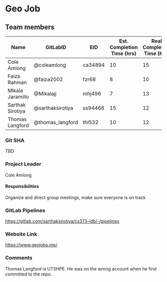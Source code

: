 # Geo Job

## Team members
| Name              | GitLabID          | EID               | Est. Completion Time (hrs)   | Real Completion Time (hrs) |
| ----------------- | ----------------- | ----------------- | ---------------------------- | -------------------------- |
| Cole Amlong       | @coleamlong       | ca34894           | 10                           | 15                         |
| Faiza Rahman      | @faiza2002        | fzr68             | 8                            | 10                         |
| Mikala Jaramillo  | @Mikalajj         | mhj496            | 7                            | 13                         |
| Sarthak Sirotiya  | @sarthaksirotiya  | ss94468           | 15                           | 12                         |
| Thomas Langford   | @thomas_langford  | thl532            | 10                           | 12                         |

### Git SHA
TBD

### Project Leader
Cole Amlong

#### Responsibilities
Organize and direct group meetings, make sure everyone is on track

### GitLab Pipelines
https://gitlab.com/sarthaksirotiya/cs373-idb/-/pipelines

### Website Link
https://www.geojobs.me/

### Comments
Thomas Langford is UTSHPE. He was on the wrong account when he first committed to the repo.